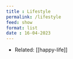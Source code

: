 ```yaml
---
title : Lifestyle
permalink: /lifestyle
feed: show
format: list
date : 16-04-2023
---
```


- Related: [[happy-life]]
